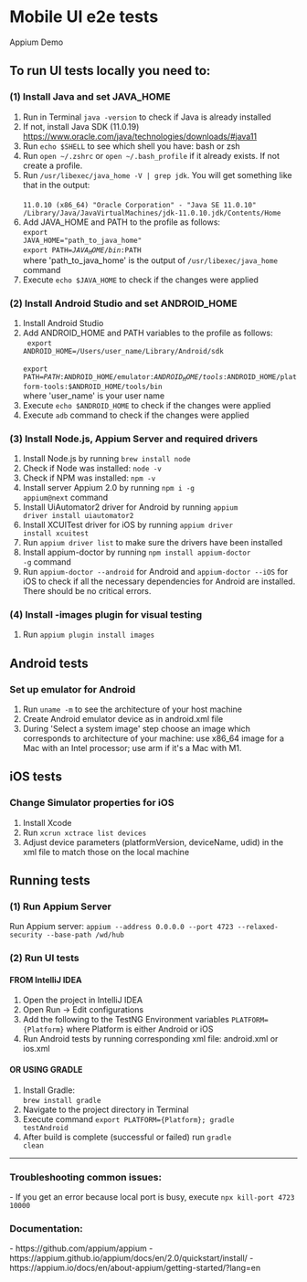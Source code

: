 # Mobile UI e2e tests
Appium Demo

<h2> To run UI tests locally you need to: </h2>



<h3> (1) Install Java and set JAVA_HOME </h3>

1. Run in Terminal <code>java -version</code> to check if Java is already installed
2. If not, install Java SDK (11.0.19) https://www.oracle.com/java/technologies/downloads/#java11
3. Run <code>echo $SHELL</code> to see which shell you have: bash or zsh
4. Run <code>open ~/.zshrc</code> or <code>open ~/.bash_profile</code> if it already exists. If not create a profile.
5. Run <code>/usr/libexec/java_home -V | grep jdk</code>. You will get something like that in the output:  
<br><code>11.0.10 (x86_64) "Oracle Corporation" - "Java SE 11.0.10" /Library/Java/JavaVirtualMachines/jdk-11.0.10.jdk/Contents/Home</code>
6. Add JAVA_HOME and PATH to the profile as follows: 
<br><code>export JAVA_HOME="path_to_java_home"</code>
<br><code>export PATH=$JAVA_HOME/bin:$PATH</code>
<br>where 'path_to_java_home' is the output of <code>/usr/libexec/java_home</code> command
7. Execute <code>echo $JAVA_HOME</code> to check if the changes were applied



<h3> (2) Install Android Studio and set ANDROID_HOME </h3>

1. Install Android Studio
2. Add ANDROID_HOME and PATH variables to the profile as follows:
<br><code> export ANDROID_HOME=/Users/user_name/Library/Android/sdk</code>
<br><code> export PATH=${PATH}:$ANDROID_HOME/emulator:$ANDROID_HOME/tools:$ANDROID_HOME/platform-tools:$ANDROID_HOME/tools/bin</code>
<br>where 'user_name' is your user name
3. Execute <code>echo $ANDROID_HOME</code> to check if the changes were applied
4. Execute <code>adb</code> command to check if the changes were applied



<h3> (3) Install Node.js, Appium Server and required drivers</h3>

1. Install Node.js by running <code>brew install node</code>
2. Check if Node was installed: <code>node -v</code>
3. Check if NPM was installed: <code>npm -v</code>
4. Install server Appium 2.0 by running <code>npm i -g appium@next</code> command
5. Install UiAutomator2 driver for Android by running <code>appium driver install uiautomator2</code>
6. Install XCUITest driver for iOS by running <code>appium driver install xcuitest</code>
7. Run <code>appium driver list</code> to make sure the drivers have been installed
8. Install appium-doctor by running <code>npm install appium-doctor -g</code> command
9. Run <code>appium-doctor --android</code> for Android and <code>appium-doctor --iOS</code> for iOS to check if all the necessary dependencies for Android are installed. There should be no critical errors.



<h3> (4) Install -images plugin for visual testing</h3>

1. Run <code>appium plugin install images</code>


<h2> Android tests </h2>
<h3> Set up emulator for Android </h3>

1. Run <code>uname -m</code> to see the architecture of your host machine
2. Create Android emulator device as in android.xml file
3. During 'Select a system image' step choose an image which corresponds to architecture of your machine: use x86_64 image for a Mac with an Intel processor; use arm if it's a Mac with M1.

<h2> iOS tests </h2>
<h3> Change Simulator properties for iOS </h3>

1. Install Xcode
2. Run <code>xcrun xctrace list devices</code>
3. Adjust device parameters (platformVersion, deviceName, udid) in the xml file to match those on the local machine


<h2> Running tests </h2>
<h3> (1) Run Appium Server </h3>
Run Appium server: <code>appium --address 0.0.0.0 --port 4723 --relaxed-security --base-path /wd/hub</code>


<h3> (2) Run UI tests </h3>

<h4> FROM IntelliJ IDEA </h4>

1. Open the project in IntelliJ IDEA
2. Open Run -> Edit configurations
3. Add the following to the TestNG Environment variables <code>PLATFORM={Platform}</code> where Platform is either Android or iOS
4. Run Android tests by running corresponding xml file: android.xml or ios.xml

<h4> OR USING GRADLE </h4>

1. Install Gradle:
<br> <code>brew install gradle</code>
2. Navigate to the project directory in Terminal
3. Execute command <code>export PLATFORM={Platform}; gradle testAndroid</code>
4. After build is complete (successful or failed) run <code>gradle clean</code>

------------------------------

<h3> Troubleshooting common issues:</h3> 
- If you get an error because local port is busy, execute <code>npx kill-port 4723 10000</code>
<h3> Documentation:</h3> 
- https://github.com/appium/appium
- https://appium.github.io/appium/docs/en/2.0/quickstart/install/
- https://appium.io/docs/en/about-appium/getting-started/?lang=en
